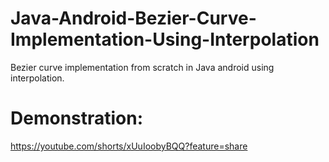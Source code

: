 # Java-Android-Bezier-Curve-Implementation-Using-Interpolation
Bezier curve implementation from scratch in Java android using interpolation.
# Demonstration:
https://youtube.com/shorts/xUuIoobyBQQ?feature=share
